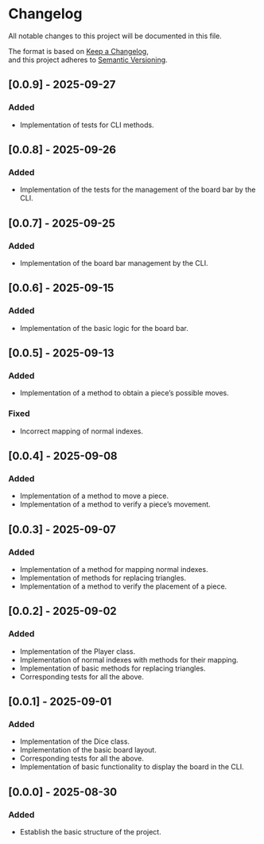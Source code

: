 # Changelog

All notable changes to this project will be documented in this file.  

The format is based on [Keep a Changelog](https://keepachangelog.com/en/1.1.0/),  
and this project adheres to [Semantic Versioning](https://semver.org/spec/v2.0.0.html).

## [0.0.9] - 2025-09-27

### Added
- Implementation of tests for CLI methods.

## [0.0.8] - 2025-09-26

### Added
- Implementation of the tests for the management of the board bar by the CLI.

## [0.0.7] - 2025-09-25

### Added
- Implementation of the board bar management by the CLI.

## [0.0.6] - 2025-09-15

### Added
- Implementation of the basic logic for the board bar.

## [0.0.5] - 2025-09-13

### Added
- Implementation of a method to obtain a piece’s possible moves.

### Fixed
- Incorrect mapping of normal indexes.

## [0.0.4] - 2025-09-08

### Added
- Implementation of a method to move a piece.
- Implementation of a method to verify a piece’s movement.

## [0.0.3] - 2025-09-07

### Added
- Implementation of a method for mapping normal indexes.
- Implementation of methods for replacing triangles.
- Implementation of a method to verify the placement of a piece.

## [0.0.2] - 2025-09-02

### Added
- Implementation of the Player class.
- Implementation of normal indexes with methods for their mapping.
- Implementation of basic methods for replacing triangles.
- Corresponding tests for all the above.

## [0.0.1] - 2025-09-01

### Added
- Implementation of the Dice class.
- Implementation of the basic board layout.
- Corresponding tests for all the above.
- Implementation of basic functionality to display the board in the CLI.

## [0.0.0] - 2025-08-30

### Added
- Establish the basic structure of the project.